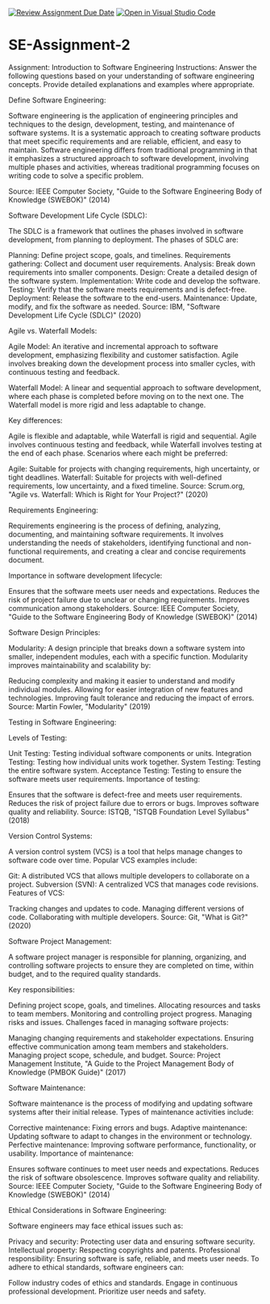 [![Review Assignment Due Date](https://classroom.github.com/assets/deadline-readme-button-24ddc0f5d75046c5622901739e7c5dd533143b0c8e959d652212380cedb1ea36.svg)](https://classroom.github.com/a/-ucQIGTc)
[![Open in Visual Studio Code](https://classroom.github.com/assets/open-in-vscode-718a45dd9cf7e7f842a935f5ebbe5719a5e09af4491e668f4dbf3b35d5cca122.svg)](https://classroom.github.com/online_ide?assignment_repo_id=15215902&assignment_repo_type=AssignmentRepo)
# SE-Assignment-2
Assignment: Introduction to Software Engineering
Instructions:
Answer the following questions based on your understanding of software engineering concepts. Provide detailed explanations and examples where appropriate.

Define Software Engineering:

Software engineering is the application of engineering principles and techniques to the design, development, testing, and maintenance of software systems. It is a systematic approach to creating software products that meet specific requirements and are reliable, efficient, and easy to maintain. Software engineering differs from traditional programming in that it emphasizes a structured approach to software development, involving multiple phases and activities, whereas traditional programming focuses on writing code to solve a specific problem.

Source: IEEE Computer Society, "Guide to the Software Engineering Body of Knowledge (SWEBOK)" (2014)

Software Development Life Cycle (SDLC):

The SDLC is a framework that outlines the phases involved in software development, from planning to deployment. The phases of SDLC are:

Planning: Define project scope, goals, and timelines.
Requirements gathering: Collect and document user requirements.
Analysis: Break down requirements into smaller components.
Design: Create a detailed design of the software system.
Implementation: Write code and develop the software.
Testing: Verify that the software meets requirements and is defect-free.
Deployment: Release the software to the end-users.
Maintenance: Update, modify, and fix the software as needed.
Source: IBM, "Software Development Life Cycle (SDLC)" (2020)

Agile vs. Waterfall Models:

Agile Model: An iterative and incremental approach to software development, emphasizing flexibility and customer satisfaction. Agile involves breaking down the development process into smaller cycles, with continuous testing and feedback.

Waterfall Model: A linear and sequential approach to software development, where each phase is completed before moving on to the next one. The Waterfall model is more rigid and less adaptable to change.

Key differences:

Agile is flexible and adaptable, while Waterfall is rigid and sequential.
Agile involves continuous testing and feedback, while Waterfall involves testing at the end of each phase.
Scenarios where each might be preferred:

Agile: Suitable for projects with changing requirements, high uncertainty, or tight deadlines.
Waterfall: Suitable for projects with well-defined requirements, low uncertainty, and a fixed timeline.
Source: Scrum.org, "Agile vs. Waterfall: Which is Right for Your Project?" (2020)

Requirements Engineering:

Requirements engineering is the process of defining, analyzing, documenting, and maintaining software requirements. It involves understanding the needs of stakeholders, identifying functional and non-functional requirements, and creating a clear and concise requirements document.

Importance in software development lifecycle:

Ensures that the software meets user needs and expectations.
Reduces the risk of project failure due to unclear or changing requirements.
Improves communication among stakeholders.
Source: IEEE Computer Society, "Guide to the Software Engineering Body of Knowledge (SWEBOK)" (2014)

Software Design Principles:

Modularity: A design principle that breaks down a software system into smaller, independent modules, each with a specific function. Modularity improves maintainability and scalability by:

Reducing complexity and making it easier to understand and modify individual modules.
Allowing for easier integration of new features and technologies.
Improving fault tolerance and reducing the impact of errors.
Source: Martin Fowler, "Modularity" (2019)

Testing in Software Engineering:

Levels of Testing:

Unit Testing: Testing individual software components or units.
Integration Testing: Testing how individual units work together.
System Testing: Testing the entire software system.
Acceptance Testing: Testing to ensure the software meets user requirements.
Importance of testing:

Ensures that the software is defect-free and meets user requirements.
Reduces the risk of project failure due to errors or bugs.
Improves software quality and reliability.
Source: ISTQB, "ISTQB Foundation Level Syllabus" (2018)

Version Control Systems:

A version control system (VCS) is a tool that helps manage changes to software code over time. Popular VCS examples include:

Git: A distributed VCS that allows multiple developers to collaborate on a project.
Subversion (SVN): A centralized VCS that manages code revisions.
Features of VCS:

Tracking changes and updates to code.
Managing different versions of code.
Collaborating with multiple developers.
Source: Git, "What is Git?" (2020)

Software Project Management:

A software project manager is responsible for planning, organizing, and controlling software projects to ensure they are completed on time, within budget, and to the required quality standards.

Key responsibilities:

Defining project scope, goals, and timelines.
Allocating resources and tasks to team members.
Monitoring and controlling project progress.
Managing risks and issues.
Challenges faced in managing software projects:

Managing changing requirements and stakeholder expectations.
Ensuring effective communication among team members and stakeholders.
Managing project scope, schedule, and budget.
Source: Project Management Institute, "A Guide to the Project Management Body of Knowledge (PMBOK Guide)" (2017)

Software Maintenance:

Software maintenance is the process of modifying and updating software systems after their initial release. Types of maintenance activities include:

Corrective maintenance: Fixing errors and bugs.
Adaptive maintenance: Updating software to adapt to changes in the environment or technology.
Perfective maintenance: Improving software performance, functionality, or usability.
Importance of maintenance:

Ensures software continues to meet user needs and expectations.
Reduces the risk of software obsolescence.
Improves software quality and reliability.
Source: IEEE Computer Society, "Guide to the Software Engineering Body of Knowledge (SWEBOK)" (2014)

Ethical Considerations in Software Engineering:

Software engineers may face ethical issues such as:

Privacy and security: Protecting user data and ensuring software security.
Intellectual property: Respecting copyrights and patents.
Professional responsibility: Ensuring software is safe, reliable, and meets user needs.
To adhere to ethical standards, software engineers can:

Follow industry codes of ethics and standards.
Engage in continuous professional development.
Prioritize user needs and safety.

